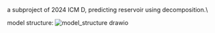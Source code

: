 a subproject of 2024 ICM D, predicting reservoir using decomposition.\\



model structure:
![model_structure drawio](https://github.com/IILKA/Reservoir_level/assets/117509099/0461fa3e-8393-498e-86d8-56056b20cc01)




